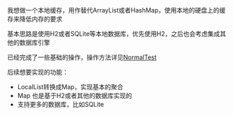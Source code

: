 我想做一个本地缓存，用作替代ArrayList或者HashMap，使用本地的硬盘上的缓存来降低内存的要求

基本思路是使用H2或者SQLite等本地数据库，优先使用H2，之后也会考虑集成其他的数据库引擎

已经完成了一些基础的操作，操作方法详见[NormalTest](src/test/java/com/fxm/local/collection/test/NormalTest.java)

后续想要实现的功能：

- LocalList转换成Map，实现基本的聚合
- Map 也是基于H2或者其他的数据库实现的
- 支持更多的数据库，比如SQLite
